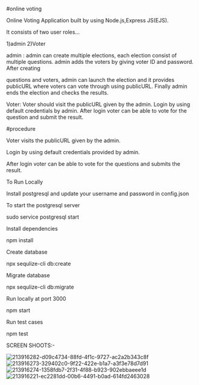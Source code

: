 #online voting


Online Voting Application built by using Node.js,Express JS(EJS). 

It consists of two user roles...

1)admin 2)Voter 

admin : admin can create multiple elections, each election consist of multiple questions. admin adds the voters by giving voter ID and password. After creating 

questions and voters, admin can launch the election and it provides publicURL where voters can vote through using publicURL. Finally admin ends the election and checks the results. 

Voter: Voter should visit the publicURL given by the admin. Login by using default credentials by admin. After login voter can be able to vote for the question and submit the result.


#procedure


Voter visits the publicURL given by the admin.

Login by using default credentials provided by admin.

After login voter can be able to vote for the questions and submits the result.

To Run Locally

Install postgresql and update your username and password in config.json

To start the postgresql server

sudo service postgresql start

Install dependencies

npm install

Create database

npx sequlize-cli db:create

Migrate database

npx sequlize-cli db:migrate

Run locally at port 3000

npm start

Run test cases

npm test


SCREEN SHOOTS:-


![213916282-d09c4734-88fd-4f1c-9727-ac2a2b343c8f](https://user-images.githubusercontent.com/124068895/215817792-a983fe9b-79d6-4c43-bf32-b1a22416c3e8.png)
![213916273-329402c0-9f22-422e-b1a7-a3f3e78d7d91](https://user-images.githubusercontent.com/124068895/215817799-ac625508-12ac-4cd6-bda9-44c75e3df0f4.png)
![213916274-1358fdb7-2f31-4f88-b923-902ebbaeee1d](https://user-images.githubusercontent.com/124068895/215817802-d504ee0a-3264-4ee2-89a7-9b996a706ec1.png)
![213916221-ec2281dd-00b6-4491-b0ad-614fd2463028](https://user-images.githubusercontent.com/124068895/215817806-c49ec8c3-7b5e-4ac3-8dae-f3d2f567d4a6.png)
